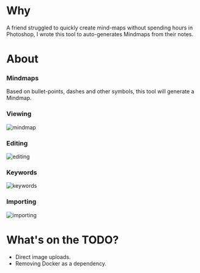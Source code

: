 # Why
A friend struggled to quickly create mind-maps without spending hours in Photoshop, I wrote this tool to auto-generates Mindmaps from their notes.

# About
### Mindmaps
Based on bullet-points, dashes and other symbols, this tool will generate a Mindmap.

### Viewing
![mindmap](https://github.com/user-attachments/assets/81028914-ba36-4411-9ea1-2ec85b168ffe)

### Editing
![editing](https://github.com/user-attachments/assets/02b16f84-c0fe-46f9-98e9-166b64c6f145)

### Keywords
![keywords](https://github.com/user-attachments/assets/a080fa95-a329-4e0f-b221-bd0fcf316bf8)

### Importing
![importing](https://github.com/user-attachments/assets/059a4ed6-8293-4840-8df5-1da3b17428eb)

# What's on the TODO?
- Direct image uploads.
- Removing Docker as a dependency.
